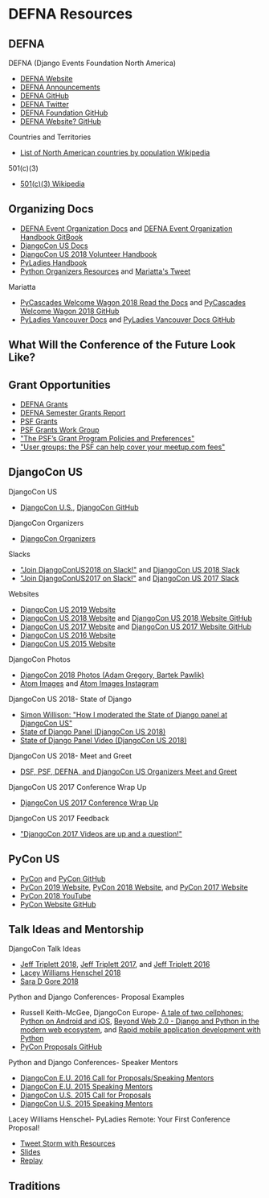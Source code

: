 # DEFNA Resources

<!--
Regional conferences
https://pycon.org/ | https://pycon.org
-->

<!--
https://pycon.blogspot.com/2019/02/pycon-2020-2021-location.html | PyCon 2020-2021 Location

PyCon- I'm personally interested
https://us.pycon.org/2019/about/ | About PyCon | PyCon 2019 in Cleveland, Ohio
https://us.pycon.org/2019/about/staff/ | Staff Information | PyCon 2019 in Cleveland, Ohio
https://us.pycon.org/2019/about/volunteers/ | Volunteering On-Site | PyCon 2019 in Cleveland, Ohio
https://us.pycon.org/newcomer | Page not found · GitHub Pages
https://us.pycon.org/2019/events/newcomer_orientation/ | Newcomer Orientation | PyCon 2019 in Cleveland, Ohio
https://us.pycon.org/2019/venue/meals/ | Meal Menus and Ingredients | PyCon 2019 in Cleveland, Ohio
https://us.pycon.org/2019/events/opening-reception/ | Opening Reception | PyCon 2019 in Cleveland, Ohio
https://us.pycon.org/2019/schedule/tutorials/ | Tutorials Schedule | PyCon 2019 in Cleveland, Ohio
https://us.pycon.org/2019/keynote-speakers/ | Keynote Speakers | PyCon 2019 in Cleveland, Ohio
https://us.pycon.org/2019/schedule/talks/ | Talks Schedule | PyCon 2019 in Cleveland, Ohio
https://us.pycon.org/2019/hatchery/charlas/ | PyCon Charlas | PyCon 2019 in Cleveland, Ohio
https://us.pycon.org/2019/hatchery/maintainers/ | Maintainers Summit | PyCon 2019 in Cleveland, Ohio
https://us.pycon.org/2019/community/sprints/ | Development Sprints | PyCon 2019 in Cleveland, Ohio
https://us.pycon.org/2019/sponsors/jobs/ | PyCon Jobs Fair | PyCon 2019 in Cleveland, Ohio
https://pycon-staging.python.org/2019/sponsors/exhibit-hall/
https://pycon-staging.python.org/2019/events/startup_row/
https://us.pycon.org/2019/hatchery/artofpython/ | The Art of Python | PyCon 2019 in Cleveland, Ohio
https://us.pycon.org/2019/events/open-spaces/
https://us.pycon.org/2019/events/pyladieslunch/
https://us.pycon.org/2019/events/auction/
https://us.pycon.org/2019/events/dinners/ | Evening Dinners | PyCon 2019 in Cleveland, Ohio
https://us.pycon.org/2019/schedule/posters/list/
https://us.pycon.org/2019/hatchery/mentoredsprints/ | Mentored sprints for diverse beginners | PyCon 2019 in Cleveland, Ohio
https://github.com/pycon-mentored-sprints/2019-pycon-mentored-sprint | pycon-mentored-sprints/2019-pycon-mentored-sprint: Online Resources for 2019 PyCon Mentored Sprint for Diverse Beginners

PyCon Slides
https://github.com/PyCon/2019-slides | Page not found · GitHub
https://speakerdeck.com/pycon2019 | Presentations by PyCon 2019 - Speaker Deck

https://www.youtube.com/watch?v=iyV1NUaSt0k | (1) Ernest W. Durbin III - Keynote - PyCon 2019 - YouTube
-->

<!--
Conferences and meetups

General
* [PaperCall](https://www.papercall.io)

Python and Django
* [PSF Python Events](https://www.python.org/events)
* [Meetup Topic Django](https://www.meetup.com/topics/django)
* [Meetup Topic Python](http://www.meetup.com/topics/python)
* [Python Conferences Repo](https://github.com/python-organizers/conferences)
* [Python Events Calendar](https://wiki.python.org/moin/PythonEventsCalendar)

https://www.eventbrite.com/d/ca--san-francisco/events/ | San Francisco, CA Events & Things To Do | Eventbrite
https://www.meetup.com/topics/python/all/
https://www.meetup.com/topics/django/all/
https://www.meetup.com/sfpython/ | San Francisco Python Meetup Group (San Francisco, CA) | Meetup
https://www.meetup.com/PyLadiesSF/events/258901277/ | Massages, Smoothies, and Projects Night | Meetup
https://www.meetup.com/Twitter-Engineering/events/past/ | Past Events | Twitter Engineering (San Francisco, CA) | Meetup
Kansas City, St. Louis
-->

<!--
https://twitter.com/Transition/lists/python-communities/members | List members
https://github.com/jonatasbaldin/python-community-map | jonatasbaldin/python-community-map: A map full of lovely Python communities ❤️🐍🌎
-->

<!--
Preparing for a talk

https://medium.com/@nnja/the-ultimate-guide-to-memorable-tech-talks-e7c350778d4b | The Ultimate Guide To Memorable Tech Talks – Nina Zakharenko – Medium
https://twitter.com/nnja/status/1096609124559642626 | 𝙽𝚒𝚗𝚊 𝚉𝚊𝚔𝚑𝚊𝚛𝚎𝚗𝚔𝚘 💖🐍 on Twitter: "2: Choosing a Topic Takeaways: - Everyone, including you, has something interesting to say. Use everyday inspiration to pick a topic. - Choose a topic that you’re passionate about. Your enthusiasm will show. - Keep up to date on open Calls For Proposals https://t.co/nunhr0Nqu7"
https://twitter.com/WillingCarol/status/1100575073189093376 | Carol Willing on Twitter: "I've read thousands of talk proposals and @nnja consistently writes excellent proposals. Whether you are an experienced speaker or just starting, this series of posts is wonderful. Thanks Nina for taking the time to put together.… https://t.co/tiHv4eApKz"

https://overreacted.io/preparing-for-tech-talk-part-1-motivation/ | Preparing for a Tech Talk, Part 1: Motivation - Overreacted
-->

<!--
Talk playlists

https://2019.djangocon.eu/live/
https://www.youtube.com/watch?v=oAV73PRRWNY | Djangocon 2019 - Europe - Day 3 - YouTube

* [PyData Playlists](https://www.youtube.com/user/PyDataTV/playlists)

DjangoCon US
* [DjangoCon US 2017 Schedule](https://2017.djangocon.us/schedule)
* [DjangoCon US Playlists](https://www.youtube.com/channel/UC0yY6a79pPY9J0ShIHRf6yw/playlists)
* [DjangoCon US 2017 Playlist](https://www.youtube.com/playlist?list=PL2NFhrDSOxgXmA215-fo02djziShwLa6T)
* [DjangoCon US 2016 Playlist](https://www.youtube.com/playlist?list=PL2NFhrDSOxgX-A4qpaf3rRaEnEe7166Ac)
* [Confreaks DjangoCon US 2015 Playlist](https://www.youtube.com/playlist?list=PLE7tQUdRKcyaRCK5zIQFW-5XcPZOE-y9t)
* [Confreaks DjangoCon US 2014 Playlist](https://www.youtube.com/playlist?list=PLE7tQUdRKcybbNiuhLcc3h6WzmZGVBMr3)

DjangoCon Europe
* [DjangoCon Europe Videos](https://www.youtube.com/user/djangoconeurope/videos)

https://members.2019.djangocon.eu/conference/schedule/

PyCon U.S.
* [PyCon 2018 Videos](https://www.youtube.com/channel/UCsX05-2sVSH7Nx3zuk3NYuQ/videos)
* [PyCon 2017 Videos](https://www.youtube.com/channel/UCrJhliKNQ8g0qoE_zvL8eVg/videos)
* [PyCon 2016 Videos](https://www.youtube.com/channel/UCwTD5zJbsQGJN75MwbykYNw/videos)
* [PyCon 2015 Videos](https://www.youtube.com/channel/UCgxzjK6GuOHVKR_08TT4hJQ/videos)
* [PyCon 2014 Videos](https://www.youtube.com/user/PyCon2014/videos)

https://us.pycon.org/2018/schedule
https://us.pycon.org/2017/schedule
https://us.pycon.org/2016/schedule
https://us.pycon.org/2015/schedule
https://us.pycon.org/2014/schedule/talks
https://us.pycon.org/2013/schedule/talks
https://us.pycon.org/2012/schedule
https://us.pycon.org/2011/schedule

PyCon Canada
* [PyCon Canada Playlists](https://www.youtube.com/channel/UCclkPrurwUP_ajqi3vDTNDg/playlists)

EuroPython
* [EuroPython Playlists](https://www.youtube.com/user/PythonItalia/playlists)
-->

## DEFNA

DEFNA (Django Events Foundation North America)
* [DEFNA Website](https://www.defna.org)
* [DEFNA Announcements](https://www.defna.org/announcements)
* [DEFNA GitHub](https://github.com/DEFNA)
* [DEFNA Twitter](https://twitter.com/defnado)
* [DEFNA Foundation GitHub](https://github.com/DEFNA/foundation)
* [DEFNA Website? GitHub](https://github.com/DEFNA/defna.org)

Countries and Territories
* [List of North American countries by population Wikipedia](https://en.wikipedia.org/wiki/List_of_North_American_countries_by_population)

501(c)(3)
* [501(c)(3) Wikipedia](https://en.wikipedia.org/wiki/501(c)(3)_organization)

## Organizing Docs

* [DEFNA Event Organization Docs](https://github.com/DEFNA/event-organization-docs) and [DEFNA Event Organization Handbook GitBook](https://defna.gitbook.io/handbook)
* [DjangoCon US Docs](https://github.com/djangocon/djangocon-us-docs)
* [DjangoCon US 2018 Volunteer Handbook](https://docs.google.com/document/d/1mZWwrpJYU5ZsZ_Mv6AIzop-eLsA7_rxejvwamDnZSkE/edit#heading=h.6b8gpd4m6ji8)
* [PyLadies Handbook](http://kit.pyladies.com/en/stable)
* [Python Organizers Resources](https://github.com/python-organizers/resources) and [Mariatta's Tweet](https://twitter.com/mariatta/status/1070094847946588160)

Mariatta
* [PyCascades Welcome Wagon 2018 Read the Docs](http://pycascades-welcome-wagon.readthedocs.io) and [PyCascades Welcome Wagon 2018 GitHub](https://github.com/pycascades/welcome-wagon-2018)
* [PyLadies Vancouver Docs](http://pyladies-vancouver-online.readthedocs.io/en/latest) and [PyLadies Vancouver Docs GitHub](https://github.com/pyladies-vancouver/pyladies-vancouver)

<!--
https://www.python.org/community/workshops
https://wiki.python.org/moin/LocalUserGroups
https://mail.python.org/mailman/listinfo/group-organizers
https://github.com/python/community-starter-kit
https://wiki.python.org/moin/StartingYourUsersGroup

https://python-conferences.slack.com/messages/@slackbot/
https://python-confs-slack-invites.herokuapp.com/invite

https://github.com/DEFNA/foundation/blob/master/onboarding.md
https://github.com/djangocon/djangocon-us-docs/blob/master/howtos/new-team-member.md

DEFNA Videos
https://www.youtube.com/watch?v=Nzi1zKtHv1Q&feature=youtu.be | [DEFNA] Anna Ossowski's Interview - YouTube

DSF Guidance
https://www.djangoproject.com/foundation/conferences/ | So you want to hold a Django conference? | Django

https://github.com/pythonph/pycon-organizer-manual | pythonph/pycon-organizer-manual: RTD for organizing the yearly Python Conference in the Philippines
https://github.com/lorenanicole/pycon_organizers_manual | lorenanicole/pycon_organizers_manual
https://github.com/evildmp/conference-handbook | evildmp/conference-handbook: Handbook for open-source software community conference organisers

https://pydata.org/organize-a-pydata-event/ | Organize a PyData Event - PyData
https://discover-cookbook.numfocus.org/ | DISCOVER Cookbook · Diverse & Inclusive Spaces and Conferences

Keynote form, feedback forms (organizer and attendees)

https://pycon.blogspot.com/2018/04/how-why-cities-and-dates-are-selected.html | How & why cities and dates are selected for Pycon
https://blog.europython.eu/post/180894451327/europython-2019-venue-and-location-selected | EuroPython Blog — EuroPython 2019: Venue and location selected

https://mariatta.ca/pycascades-countdown/ | PyCascades Countdown
https://github.com/ndenny/welcome-wagon-2019 | ndenny/welcome-wagon-2019: Welcome Wagon for PyCascades Seattle 2019
http://pyfound.blogspot.com/2019/02/the-north-star-of-pycascades-core.html | Python Software Foundation News: The North Star of PyCascades, core Python developer Mariatta Wijaya, receives the 2018 Q3 Community Service Award

Symposion
https://pydata-conference-management.readthedocs.io/en/latest/
https://pyconuk-2016-internaldocs.readthedocs.io/en/latest/ | PyCon UK 2016 Internaldocs — PyCon UK 2016 Internaldocs 2016 documentation
https://gist.github.com/joshsimmons/433513c7b3a249031281d99f7df9943a
-->

## What Will the Conference of the Future Look Like?

<!--
https://twitter.com/kennethreitz/status/1118654080522625024 | Kenneth ☤ Reitz on Twitter: "yay pycon remote will be happening \o/… "
https://docs.google.com/forms/d/1vqir0ZMgIDRz7qRkxupFm6H4UbjwEbfcP147WIJ03NQ/viewform?edit_requested=true | PyCon, Remote Edition

https://blog.jupyter.org/the-future-of-jupytercon-2019-and-beyond-9e3002faaf48 | The Future of JupyterCon, 2019 and Beyond – Jupyter Blog

https://twitter.com/webology/status/1072903484771655680 | Jeff Triplett on Twitter: "All that aside, local events are the key. I'd love to see a better remote experience too which we have yet to figure out or pull off. I'd like to see a virtual conference pulled off with speakers talking remotely but that has major logistical issues too.… https://t.co/tI69RYgsDV"
-->

## Grant Opportunities

* [DEFNA Grants](https://www.defna.org/grants)
* [DEFNA Semester Grants Report](https://www.defna.org/announcements/2018/9/6/semester-grants-report)
* [PSF Grants](https://www.python.org/psf/grants)
* [PSF Grants Work Group](https://www.python.org/psf/committees/#grants-work-group)
* ["The PSF’s Grant Program Policies and Preferences"](http://pyfound.blogspot.com/2017/12/the-psfs-grant-program-policies-and.html)
* ["User groups: the PSF can help cover your meetup.com fees"](http://pyfound.blogspot.com/2012/03/user-groups-psf-can-help-cover-your.html)

<!--
https://wiki.python.org/moin/FiscalSponsorship | FiscalSponsorship - Python Wiki
-->

## DjangoCon US

DjangoCon US
* [DjangoCon U.S.](http://www.djangocon.us), [DjangoCon GitHub](https://github.com/djangocon)

DjangoCon Organizers
* [DjangoCon Organizers](https://groups.google.com/forum/#!forum/djangocon-organizers)

Slacks
* ["Join DjangoConUS2018 on Slack!"](https://djangoconus2018.herokuapp.com) and [DjangoCon US 2018 Slack](https://djangoconus2018.slack.com)
* ["Join DjangoConUS2017 on Slack!"](http://djangoconus2017.herokuapp.com) and [DjangoCon US 2017 Slack](https://djangoconus2017.slack.com)

<!--
https://djangoconus.slack.com
https://github.com/avinassh/slackipy | avinassh/slackipy: Automate user invites to your Slack channel!
-->

Websites
* [DjangoCon US 2019 Website](https://2019.djangocon.us)
* [DjangoCon US 2018 Website](https://2018.djangocon.us) and [DjangoCon US 2018 Website GitHub](https://github.com/djangocon/2018.djangocon.us)
* [DjangoCon US 2017 Website](https://2017.djangocon.us) and [DjangoCon US 2017 Website GitHub](https://github.com/djangocon/2017.djangocon.us)
* [DjangoCon US 2016 Website](https://2016.djangocon.us)
* [DjangoCon US 2015 Website](https://2015.djangocon.us)

DjangoCon Photos
* [DjangoCon 2018 Photos (Adam Gregory, Bartek Pawlik)](https://www.flickr.com/photos/144080672@N05)
* [Atom Images](https://atom509.wordpress.com/about) and [Atom Images Instagram](https://www.instagram.com/atomimages)

DjangoCon US 2018- State of Django
* [Simon Willison: "How I moderated the State of Django panel at DjangoCon US"](https://simonwillison.net/2018/Oct/22/moderating-the-state-of-django)
* [State of Django Panel (DjangoCon US 2018)](https://2018.djangocon.us/talk/state-of-django-panel)
* [State of Django Panel Video (DjangoCon US 2018)](https://www.youtube.com/watch?v=TrAFQW7Wza0&t=356s)

DjangoCon US 2018- Meet and Greet
* [DSF, PSF, DEFNA, and DjangoCon US Organizers Meet and Greet](https://2018.djangocon.us/meet-and-greet)

DjangoCon US 2017 Conference Wrap Up
* [DjangoCon US 2017 Conference Wrap Up](https://2017.djangocon.us/news/conference-wrap-up)

DjangoCon US 2017 Feedback
* ["DjangoCon 2017 Videos are up and a question!"](https://www.reddit.com/r/django/comments/6yio1q/djangocon_2017_videos_are_up_and_a_question)

<!--
https://2019.pycon-au.org/news/deep-dive-talks/

Blog posts
http://anna-oz.tumblr.com/post/171736615240/san-diego-my-favorites | Anna's blog | San Diego - My Favorites
https://www.caktusgroup.com/blog/2018/10/25/djangocon-2018-recap | DjangoCon 2018 Recap | Caktus Group
https://www.caktusgroup.com/blog/2018/09/20/speakers-djangocon | Diverse Speaker Line-up for DjangoCon is Sharp | Caktus Group
https://www.caktusgroup.com/blog/2017/08/23/djangocon-2017-recap
https://www.caktusgroup.com/blog/2016/07/14/caktus-djangocon-2016-talks-have-us-talking
https://www.vinta.com.br/blog/2017/going-to-technical-events-is-awesome-djangocon-experience/ | Going to Technical Events is Awesome: A DjangoCon Experience – Vinta Software
https://rmcomplexity.com/article/2018/08/04/first-few-tech-or-python-conferences.html | First (Few) Tech (or Python) Conference(s) | Remove Complexity

DjangoCon YouTube
https://www.youtube.com/channel/UC0yY6a79pPY9J0ShIHRf6yw

https://www.flickr.com/photos/143615719@N06/sets/72157706513358554/ | #cookieselfie | Flickr

Py Event Photos, including NSFW
https://www.flickr.com/photos/kennethreitz/albums
https://www.flickr.com/photos/kennethreitz | Kenneth Reitz | Flickr
-->

## PyCon US

* [PyCon](http://www.pycon.org) and [PyCon GitHub](https://github.com/PyCon)
* [PyCon 2019 Website](https://us.pycon.org/2019), [PyCon 2018 Website](https://us.pycon.org/2018), and [PyCon 2017 Website](https://us.pycon.org/2017)
* [PyCon 2018 YouTube](https://www.youtube.com/channel/UCsX05-2sVSH7Nx3zuk3NYuQ/videos)
* [PyCon Website GitHub](https://github.com/PyCon/pycon)

<!--
https://twitter.com/pycon | PyCon (@pycon) | Twitter

PyCon 2018 Posters

PyCon Adafruit
https://blog.adafruit.com/2019/02/23/digi-key-and-adafruit-at-pycon-all-attendees-will-receive-a-circuit-playground-express-digikey-adafruit-pycon-pycon2019/ | Digi-Key and Adafruit at PyCon – All attendees will receive a Circuit Playground Express! @digikey @adafruit @pycon #pycon2019 « Adafruit Industries – Makers, hackers, artists, designers and engineers!
https://github.com/adafruit/circuitpython_kernel | adafruit/circuitpython_kernel: Jupyter kernel to interact with CircuitPython board over USB

https://www.papercall.io/pycon-maintainers-summit | PaperCall.io - Pycon 2019 Maintainers Summit
http://pyfound.blogspot.com/2019/01/python-in-education-request-for-ideas.html | Python Software Foundation News: Python in Education - Request for Ideas
https://www.eventbrite.com/e/giphy-hosts-python-software-foundations-startup-row-registration-52977014677?discount=GIPHYEng | Giphy hosts Python Software Foundation's Startup Row Registration, Tue, Dec 4, 2018 at 6:00 PM | Eventbrite

https://twitter.com/pycon/status/1108467001515749377 | PyCon on Twitter: "We have some awesome open source projects in the expo hall - @pyladies, @NumFOCUS, @pybeeware, @djangogirls, @scikit-yb, @amjithr, @indypy, @ps_python, @codeandsupply, @hiddengeniuspro, @plone, @OSMIhelp. Come and talk to them about what they're working on!"

PyCon Newcomers
https://twitter.com/ewa_jodlowska/status/1103778448131219460 | Ewa Jodlowska on Twitter: "I’m in awe of the amount of newcomers we get at @pycon. For 2019, 50% of registrants are first time attendees! Here are some thoughts for those coming to #pycon2019 for the first time:"

PyCon Volunteering
https://us.pycon.org/2019/about/volunteers/ | Volunteering On-Site | PyCon 2019 in Cleveland, Ohio
https://docs.google.com/spreadsheets/d/1-VtA9BqpzWxlcCHPvupdQhggXq-XorMXuHktkBO04SE/edit#gid=15 | PyCon 2019 Volunteering Sign-Ups - Google Sheets
https://www.dropbox.com/s/f8jx41ot17b56cp/Cleveland-Convention-Center-Event-Organizer-Notebook.pdf?dl=0 | Cleveland-Convention-Center-Event-Organizer-Notebook.pdf

PyCon Grants
https://docs.google.com/forms/d/e/1FAIpQLSfVLqLYY8iwXAORroo1KTb0oWa9KKw-ZCzGeoXr8E1cWIJLig/viewform | PyCon 2019 - Alloy Conference Grant Application deadline: March 30, 2019

https://pycon.blogspot.com/2019/02/pycon-2020-2021-location.html | PyCon 2020-2021 Location

https://calendly.com/ewdurbin/office-hours/12-22-2017 | Calendly - Ernest W. Durbin III

https://pycon.blogspot.com/2017/10/introducing-pycon-hatchery-program.html | Introducing the PyCon Hatchery Program

https://www.flickr.com/photos/129877449@N07/sets/72157693710700302/ | PyCon 2018 Posters | Flickr

https://docs.google.com/document/d/1AJronL4fzHj_evRu-SWnlSEP2dOaXG7fa3hrvAKJ6Rs/edit | PyCon Talk Template - Google Docs
https://docs.google.com/document/d/11tpuj7ZcQd9EoGdrgQuLuq0uAI9qSMeWg1d3WqgMWS0/edit | PyCon Tutorial Template - Google Docs

https://twitter.com/pyconcharlas
PyCon Charlas
https://twitter.com/NaomiCeder/status/921564258369986560 | Naomi Ceder on Twitter: "Si alguien quiere ayudarme a organizar (o dar) charlas en español en PyCon US, por favor DM me o envía un email a naomi<at>python dot org"
https://twitter.com/pyconcharlas/status/971460532573175809 | PyCon Charlas on Twitter: "¿No vas a la @pycon y por eso no puedes proponer una #PyConCharla? Necesitamos mentores que ayuden asesorando a los interesados en proponer una charla, si te deseas colaborar escríbenos a pycon.charlas@gmail.com https://t.co/IF5ZbgHolx… https://t.co/VEQgW6F3hR"
-->
  
## Talk Ideas and Mentorship

<!--
* [Talk Proposals by Mariatta](https://talk-talk-talk.readthedocs.io/en/latest) and [Talk Proposals by Mariatta GitHub](https://github.com/Mariatta/talk-talk-talk)

https://code.likeagirl.io/on-conference-proposal-rejections-205f7fead68 | On conference proposal rejections – Code Like A Girl
http://akaptur.com/blog/2014/09/11/rejected-pycon-proposals/ | Rejected PyCon Proposals - Allison Kaptur
-->

DjangoCon Talk Ideas
* [Jeff Triplett 2018](https://jefftriplett.com/2018/djangocon-us-talks-i-d-like-to-see-2018-edition), [Jeff Triplett 2017](https://jefftriplett.com/2017/django-talks-id-like-to-see), and [Jeff Triplett 2016](https://jefftriplett.com/2016/djangocon-us-talks-id-like-to-see)
* [Lacey Williams Henschel 2018](https://www.laceyhenschel.com/blog/2018/4/19/2018-djangocon-us-talks-id-like-to-see)
* [Sara D Gore 2018](https://gist.github.com/SaraDGore/3b998f94681c7f569491fd781dd59d98)

Python and Django Conferences- Proposal Examples
* Russell Keith-McGee, DjangoCon Europe- [A tale of two cellphones: Python on Android and iOS](https://gist.github.com/freakboy3742/973d1e79e6523c7de097), [Beyond Web 2.0 - Django and Python in the modern web ecosystem](https://gist.github.com/freakboy3742/cb4476bc25ff49d4553a), and [Rapid mobile application development with Python](https://gist.github.com/freakboy3742/a594fe79b16b6f3a0d7e)
* [PyCon Proposals GitHub](https://github.com/akaptur/pycon-proposals)

Python and Django Conferences- Speaker Mentors
* [DjangoCon E.U. 2016 Call for Proposals/Speaking Mentors](https://2016.djangocon.eu/cfp)  
* [DjangoCon E.U. 2015 Speaking Mentors](http://2015.djangocon.eu/proposals/speaker-mentors) 
* [DjangoCon U.S. 2015 Call for Proposals](http://2015.djangocon.us/speaking/cfp)
* [DjangoCon U.S. 2015 Speaking Mentors](https://2015.djangocon.us/speaking/mentors) 

Lacey Williams Henschel- PyLadies Remote: Your First Conference Proposal!
* [Tweet Storm with Resources](https://twitter.com/laceynwilliams/status/693514103931801600)
* [Slides](https://docs.google.com/presentation/d/1vgYS-STJl9epz7_RiRGSKnnf4vYi4rtaF3zbJc8S1yA/pub?start=false&loop=false&delayms=3000&slide=id.p)
* [Replay](https://www.youtube.com/watch?v=OAQAXVU1jIo)

## Traditions

<!--
https://twitter.com/OGClubAustin
https://www.olivegarden.com/home
http://firstwefeast.com/eat/2014/10/how-to-do-a-tim-tam-slam
https://medium.com/@mxsash/the-deepest-secret-of-the-secret-society-of-the-stroopwafel-9d7cfca26c05 | The deepest secret of the Secret Society of the Stroopwafel
https://twitter.com/mxsash/status/1000387993012768768 | Sasha 🐿🦄🏳️‍🌈 on Twitter: "If you saw me at @DjangoConEurope with a little bag and a strange stamp, asking questions like “stroopwafel?” or “want to join the secret society?”, here’s what it’s all about: The deepest secret of the Secret Society of the Stroopwafel: https://t.co/SnKWM92OHa #djangocon"
https://twitter.com/stroopwafelsoc | Scrt Stroopwafel soc (@stroopwafelsoc) | Twitter
-->
